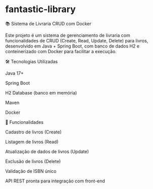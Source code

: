 # fantastic-library

📚 Sistema de Livraria CRUD com Docker

Este projeto é um sistema de gerenciamento de livraria com funcionalidades de CRUD (Create, Read, Update, Delete) para livros, desenvolvido em Java + Spring Boot, com banco de dados H2 e conteinerizado com Docker para facilitar a execução.

🛠 Tecnologias Utilizadas

Java 17+

Spring Boot

H2 Database (banco em memória)

Maven

Docker

🚀 Funcionalidades

Cadastro de livros (Create)

Listagem de livros (Read)

Atualização de dados de livros (Update)

Exclusão de livros (Delete)

Validação de ISBN único

API REST pronta para integração com front-end
